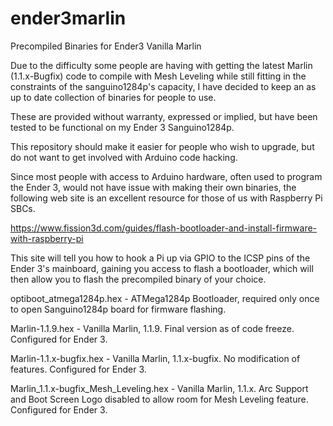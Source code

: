 # ender3marlin
Precompiled Binaries for Ender3 Vanilla Marlin

Due to the difficulty some people are having with getting the latest Marlin (1.1.x-Bugfix) code to compile with Mesh Leveling while still fitting in the constraints of the sanguino1284p's capacity, I have decided to keep an as up to date collection of binaries for people to use.  

These are provided without warranty, expressed or implied, but have been tested to be functional on my Ender 3 Sanguino1284p.

This repository should make it easier for people who wish to upgrade, but do not want to get involved with Arduino code hacking.

Since most people with access to Arduino hardware, often used to program the Ender 3, would not have issue with making their own binaries, the following web site is an excellent resource for those of us with Raspberry Pi SBCs.  

https://www.fission3d.com/guides/flash-bootloader-and-install-firmware-with-raspberry-pi

This site will tell you how to hook a Pi up via GPIO to the ICSP pins of the Ender 3's mainboard, gaining you access to flash a bootloader, which will then allow you to flash the precompiled binary of your choice.

optiboot_atmega1284p.hex - ATMega1284p Bootloader, required only once to open Sanguino1284p board for firmware flashing.

Marlin-1.1.9.hex	- Vanilla Marlin, 1.1.9. Final version as of code freeze. Configured for Ender 3.

Marlin-1.1.x-bugfix.hex	- Vanilla Marlin, 1.1.x-bugfix. No modification of features. Configured for Ender 3.

Marlin_1.1.x-bugfix_Mesh_Leveling.hex - Vanilla Marlin, 1.1.x. Arc Support and Boot Screen Logo disabled to allow room for Mesh Leveling feature. Configured for Ender 3.
